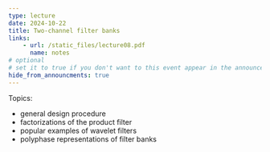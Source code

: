 ```yaml
---
type: lecture
date: 2024-10-22
title: Two-channel filter banks
links:
    - url: /static_files/lecture08.pdf
      name: notes
# optional
# set it to true if you don't want to this event appear in the announcements section
hide_from_announcments: true
---
```

Topics:
* general design procedure
* factorizations of the product filter
* popular examples of wavelet filters
* polyphase representations of filter banks

